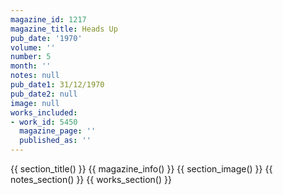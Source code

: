 ```yaml
---
magazine_id: 1217
magazine_title: Heads Up
pub_date: '1970'
volume: ''
number: 5
month: ''
notes: null
pub_date1: 31/12/1970
pub_date2: null
image: null
works_included:
- work_id: 5450
  magazine_page: ''
  published_as: ''
---
```


{{ section_title() }}
{{ magazine_info() }}
{{ section_image() }}
{{ notes_section() }}
{{ works_section() }}
